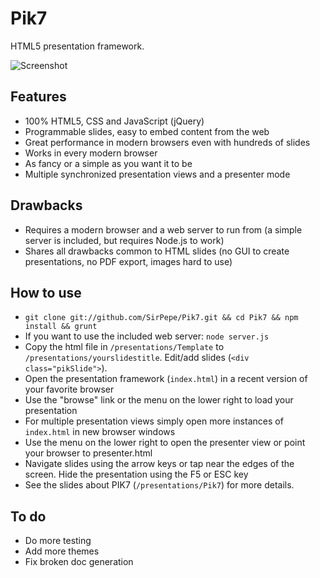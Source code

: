 Pik7
====

HTML5 presentation framework.

![Screenshot](https://github.com/SirPepe/Pik7/raw/master/screenshot.png)

Features
--------

* 100% HTML5, CSS and JavaScript (jQuery)
* Programmable slides, easy to embed content from the web
* Great performance in modern browsers even with hundreds of slides
* Works in every modern browser
* As fancy or a simple as you want it to be
* Multiple synchronized presentation views and a presenter mode

Drawbacks
---------

* Requires a modern browser and a web server to run from (a simple server is included, but requires Node.js to work)
* Shares all drawbacks common to HTML slides (no GUI to create presentations, no PDF export, images hard to use)

How to use
----------

* `git clone git://github.com/SirPepe/Pik7.git && cd Pik7 && npm install && grunt`
* If you want to use the included web server: `node server.js`
* Copy the html file in `/presentations/Template` to `/presentations/yourslidestitle`. Edit/add slides (`<div class="pikSlide">`).
* Open the presentation framework (`index.html`) in a recent version of your favorite browser
* Use the "browse" link or the menu on the lower right to load your presentation
* For multiple presentation views simply open more instances of `index.html` in new browser windows
* Use the menu on the lower right to open the presenter view or point your browser to presenter.html
* Navigate slides using the arrow keys or tap near the edges of the screen. Hide the presentation using the F5 or ESC key
* See the slides about PIK7 (`/presentations/Pik7`) for more details.

To do
-----

* Do more testing
* Add more themes
* Fix broken doc generation
